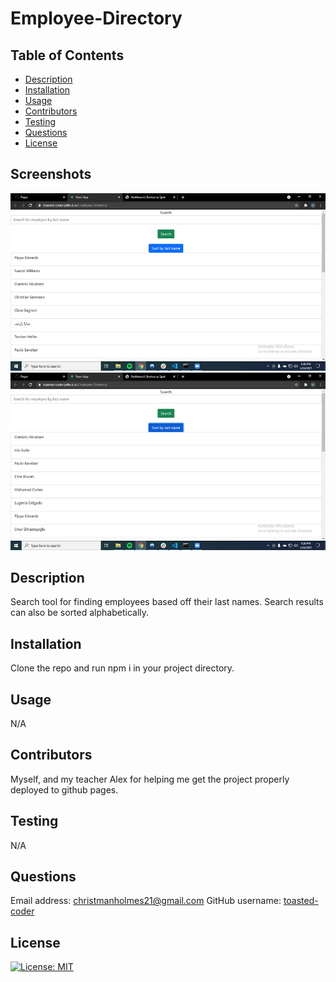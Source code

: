 # Employee-Directory

## Table of Contents

- [Description](#description)
- [Installation](#installation)
- [Usage](#usage)
- [Contributors](#contributors)
- [Testing](#testing)
- [Questions](#questions)
- [License](#license)

## Screenshots

![Screenshot of live site](public/images/working.jpg)
![Screenshot of alphabetized results](public/images/alphabetized.jpg)

## Description

Search tool for finding employees based off their last names. Search results can also be sorted alphabetically.

## Installation

Clone the repo and run npm i in your project directory.

## Usage

N/A

## Contributors

Myself, and my teacher Alex for helping me get the project properly deployed to github pages.

## Testing

N/A

## Questions

Email address: christmanholmes21@gmail.com
GitHub username: [toasted-coder](https://github.com/toasted-coder)

## License

[![License: MIT](https://img.shields.io/badge/License-MIT-yellow.svg)](https://opensource.org/licenses/MIT)
